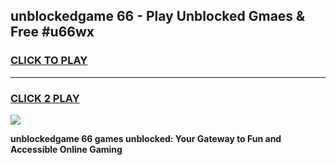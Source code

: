 
## unblockedgame 66 - Play Unblocked Gmaes & Free #u66wx
<h3>
<a href="https://news.freeplayer.one?title=unblockedgame_66&ref=26F">CLICK TO PLAY</a></h3>
<hr>

<h3>
<a href="https://news.freeplayer.one?title=unblockedgame_66&ref=26F">CLICK 2 PLAY</a>
  
</h3>

<a href="https://news.freeplayer.one?title=unblockedgame_66&ref=26F/"><img src="https://clearcache.store/games.png"></a>


**unblockedgame 66 games unblocked: Your Gateway to Fun and Accessible Online Gaming**
